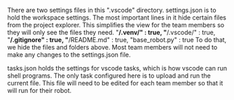 There are two settings files in this ".vscode" directory.
settings.json is to hold the workspace settings. The most important lines in it hide certain files from the project explorer. This simplifies the view for the team members so they will only see the files they need.
        "**/.venv/" : true,
        "**/.vscode/" : true,
        "**/.gitignore" : true,
        "**/README.md" : true,
        "base_robot.py" : true
To do that, we hide the files and folders above. Most team members will not need to make any changes to the settings.json file.

tasks.json holds the settings for vscode tasks, which is how vscode can run shell programs. The only task configured here is to upload and run the current file. This file will need to be edited for each team member so that it will run for their robot.
